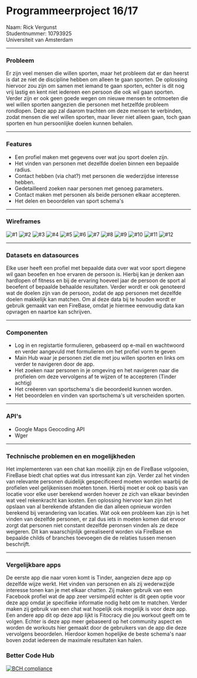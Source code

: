 # Programmeerproject 16/17

Naam: Rick Vergunst  
Studentnummer: 10793925  
Universiteit van Amsterdam  

---

### Probleem

Er zijn veel mensen die willen sporten, maar het probleem dat er dan heerst is dat ze niet de discipline hebben om alleen te gaan sporten. De oplossing hiervoor zou zijn om samen met iemand te gaan sporten, echter is dit nog vrij lastig en kent niet iedereen een persoon die ook wil gaan sporten. Verder zijn er ook geen goede wegen om nieuwe mensen te ontmoeten die wel willen sporten aangezien die personen met hetzelfde probleem rondlopen. Deze app zal daarom trachten om deze mensen te verbinden, zodat mensen die wel willen sporten, maar liever niet alleen gaan, toch gaan sporten en hun persoonlijke doelen kunnen behalen.

---

### Features

- Een profiel maken met gegevens over wat jou sport doelen zijn.
- Het vinden van personen met dezelfde doelen binnen een bepaalde radius.
- Contact hebben (via chat?) met personen die wederzijdse interesse hebben.
- Gedetailleerd zoeken naar personen met genoeg parameters.
- Contact maken met personen als beide personen elkaar accepteren.
- Het delen en beoordelen van sport schema's

---

### Wireframes

![#1](https://github.com/Lumpsum/Programmeerproject/blob/master/doc/1.png)
![#2](https://github.com/Lumpsum/Programmeerproject/blob/master/doc/%232.png)
![#3](https://github.com/Lumpsum/Programmeerproject/blob/master/doc/%233.png)
![#4](https://github.com/Lumpsum/Programmeerproject/blob/master/doc/%234.png)
![#5](https://github.com/Lumpsum/Programmeerproject/blob/master/doc/%235.png)
![#6](https://github.com/Lumpsum/Programmeerproject/blob/master/doc/%236.png)
![#7](https://github.com/Lumpsum/Programmeerproject/blob/master/doc/%237.png)
![#8](https://github.com/Lumpsum/Programmeerproject/blob/master/doc/%238.png)
![#9](https://github.com/Lumpsum/Programmeerproject/blob/master/doc/%239.png)
![#10](https://github.com/Lumpsum/Programmeerproject/blob/master/doc/%2310.png)
![#11](https://github.com/Lumpsum/Programmeerproject/blob/master/doc/%2311.png)
![#12](https://github.com/Lumpsum/Programmeerproject/blob/master/doc/%2312.png)

---

### Datasets en datasources

Elke user heeft een profiel met bepaalde data over wat voor sport diegene wil gaan beoefen en hoe ervaren de persoon is. Hierbij kan je denken aan hardlopen of fitness en bij de ervaring hoeveel jaar de persoon de sport al beoefent of bepaalde behaalde resultaten. Verder wordt er ook genoteerd wat de doelen zijn van de persoon, zodat de app personen met dezelfde doelen makkelijk kan matchen. Om al deze data bij te houden wordt er gebruik gemaakt van een FireBase, omdat je hiermee eenvoudig data kan opvragen en naartoe kan schrijven.

---

### Componenten

- Log in en registartie formulieren, gebaseerd op e-mail en wachtwoord en verder aangevuld met formulieren om het profiel vorm te geven
- Main Hub waar je personen ziet die met jou willen sporten en links om verder te navigeren door de app.
- Het zoeken naar personen in je omgeving en het navigeren naar die profielen om deze vervolgens af te wijzen of te accepteren (Tinder achtig)
- Het creëeren van sportschema's die beoordeeld kunnen worden.
- Het beoordelen en vinden van sportschema's uit verscheiden sporten.

---

### API's

- Google Maps Geocoding API
- Wger

---

### Technische problemen en en mogelijkheden

Het implementeren van een chat kan moeilijk zijn en de FireBase volgooien, FireBase biedt chat opties wat dus intressant kan zijn. Verder zal het vinden van relevante personen duidelijk gespecificeerd moeten worden waarbij de profielen veel gelijkenissen moeten tonen. Hierbij moet er ook op basis van locatie voor elke user berekend worden hoever ze zich van elkaar bevinden wat veel rekenkracht kan kosten. Een oplossing hiervoor kan zijn het opslaan van al berekende afstanden die dan alleen opnieuw worden berekend bij verandering van locaties. Wat ook een probleem kan zijn is het vinden van dezelfde personen, er zal dus iets in moeten komen dat ervoor zorgt dat personen niet constant dezelfde peronsen vinden als ze deze weigeren. Dit kan waarschijnlijk gerealiseerd worden via FireBase en bepaalde childs of branches toevoegen die de relaties tussen mensen beschrijft.

---

### Vergelijkbare apps

De eerste app die naar voren komt is Tinder, aangezien deze app op dezelfde wijze werkt. Het vinden van personen en als zij wederwzijde interesse tonen kan je met elkaar chatten. Zij maken gebruik van een Facebook profiel wat de app zeer versimpeld echter is dit geen optie voor deze app omdat je specifieke informatie nodig hebt om te matchen. Verder maken zij gebruik van een chat wat hopelijk ook mogelijk is voor deze app.  
Een andere app dit op deze app lijkt is Fitocracy die jou workout geeft om te volgen. Echter is deze app meer gebaseerd op het community aspect en worden de workouts hier gemaakt door de gebruikers van de app die deze vervolgens beoordelen. Hierdoor komen hopelijke de beste schema's naar boven zodat iedereen de maximale resultaten kan halen.

### Better Code Hub

[![BCH compliance](https://bettercodehub.com/edge/badge/Lumpsum/Programmeerproject)](https://bettercodehub.com) 
